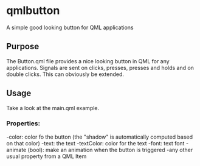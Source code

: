 qmlbutton
=========

A simple good looking button for QML applications

## Purpose
The Button.qml file provides a nice looking button in QML for any applications.
Signals are sent on clicks, presses, presses and holds and on double clicks. This can obviously be extended.

## Usage
Take a look at the main.qml example.
### Properties:
-color: color fo the button (the "shadow" is automatically computed based on that color)
-text: the text
-textColor: color for the text
-font: text font
-animate (bool): make an animation when the button is triggered
-any other usual property from a QML Item
